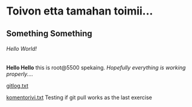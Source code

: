 # Toivon etta tamahan toimii...
## Something Something
###### Hello World!

**Hello Hello** this is root@5500 spekaing. *Hopefully everything is working properly....*

[gitlog.txt](https://github.com/tammekasra/ot-harjoitustyo/blob/main/laskarit/viikko1/gitlog.txt)





[komentorivi.txt](https://github.com/tammekasra/ot-harjoitustyo/blob/main/laskarit/viikko1/komentorivi.txt)
Testing if git pull works as the last exercise
